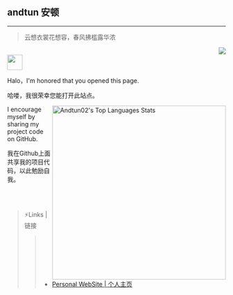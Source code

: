 ## andtun 安顿
- - -

>云想衣裳花想容，春风拂槛露华浓

<a href="#">
  <img align="right" src="https://github-readme-stats.vercel.app/api?username=Andtun02&show_icons=true&hide_border=false&icon_color=ffb90f&title_color=586069&count_private=true&include_all_commits=true">
</a>

<br>

<img src="https://raw.githubusercontent.com/iampavangandhi/iampavangandhi/master/gifs/Hi.gif" width="35px">

Halo，I'm honored that you opened this page.

哈喽，我很荣幸您能打开此站点。


<a href="#">
  <img align="right" alt="Andtun02's Top Languages Stats" src="https://github-readme-stats.vercel.app/api/top-langs/?username=Andtun02&hide=smalltalk&theme=buefy&layout=compact&hide_border=true" width="400"/>
</a>

I encourage myself by sharing my project code on GitHub.

我在Github上面共享我的项目代码，以此勉励自我。

<br>
<br>



>⚡Links | 链接
>>* [Personal WebSite | 个人主页](http://www.andtun.cn/)
